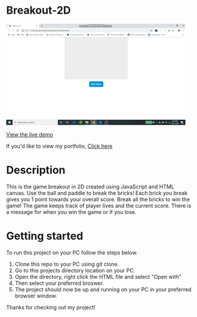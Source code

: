 # Breakout-2D

![Breakout 2D gif](./gif/Breakout-2D.gif)

[View the live demo](https://breakout-2d-jp.herokuapp.com/index.html)

If you'd like to view my portfolio, [Click here](https://jasonpallone.com)

# Description 

This is the game breakout in 2D created using JavaScript and HTML canvas. Use the ball and paddle to break the bricks! Each brick you break gives you 1 point towards your overall score. Break all the bricks to win the game! The game keeps track of player lives and the current score. There is a message for when you win the game or if you lose.

# Getting started

To run this project on your PC follow the steps below.

1. Clone this repo to your PC using git clone.
2. Go to this projects directory location on your PC.
3. Open the directory, right click the HTML file and select "Open with"
4. Then select your preferred broswer.
5. The project should now be up and running on your PC in your preferred browser window.

Thanks for checking out my project!
